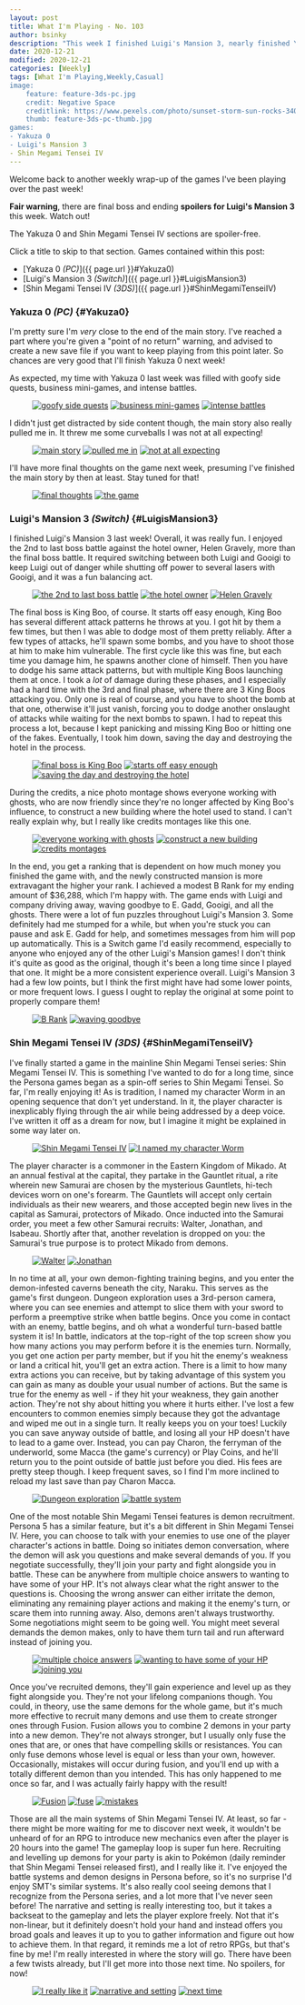 ```yaml
---
layout: post
title: What I'm Playing - No. 103
author: bsinky
description: "This week I finished Luigi's Mansion 3, nearly finished Yakuza 0, and started Shin Megami Tensei IV!"
date: 2020-12-21
modified: 2020-12-21
categories: [Weekly]
tags: [What I'm Playing,Weekly,Casual]
image:
    feature: feature-3ds-pc.jpg
    credit: Negative Space
    creditlink: https://www.pexels.com/photo/sunset-storm-sun-rocks-34090/
    thumb: feature-3ds-pc-thumb.jpg
games:
- Yakuza 0
- Luigi's Mansion 3
- Shin Megami Tensei IV
---
```


Welcome back to another weekly wrap-up of the games I've been playing over the
past week!

**Fair warning**, there are final boss and ending **spoilers for Luigi's Mansion
3** this week. Watch out!

The Yakuza 0 and Shin Megami Tensei IV sections are spoiler-free.

Click a title to skip to that section. Games contained within this post:

 - [Yakuza 0 *(PC)*]({{ page.url }}#Yakuza0)
 - [Luigi's Mansion 3 *(Switch)*]({{ page.url }}#LuigisMansion3)
 - [Shin Megami Tensei IV *(3DS)*]({{ page.url }}#ShinMegamiTenseiIV)

<!--more-->

### Yakuza 0 *(PC)*    {#Yakuza0}

I'm pretty sure I'm *very* close to the end of the main story. I've reached a
part where you're given a "point of no return" warning, and advised to create a
new save file if you want to keep playing from this point later. So chances are
very good that I'll finish Yakuza 0 next week!

As expected, my time with Yakuza 0 last week was filled with goofy side quests, business mini-games, and intense battles.

<figure class="third">
    <a href="https://i.imgur.com/aQG6UNl.jpg"><img src="https://i.imgur.com/aQG6UNlm.jpg" alt="goofy side quests"/></a>
    <a href="https://i.imgur.com/M1f3yta.jpg"><img src="https://i.imgur.com/M1f3ytam.jpg" alt="business mini-games"/></a>
    <a href="https://i.imgur.com/hBu3GBl.jpg"><img src="https://i.imgur.com/hBu3GBlm.jpg" alt="intense battles"/></a>
</figure>

I didn't just get distracted by side content though, the main story also really
pulled me in. It threw me some curveballs I was not at all expecting!

<figure class="third">
    <a href="https://i.imgur.com/6t0IW79.jpg"><img src="https://i.imgur.com/6t0IW79m.jpg" alt="main story"/></a>
    <a href="https://i.imgur.com/Y9e56JN.jpg"><img src="https://i.imgur.com/Y9e56JNm.jpg" alt="pulled me in"/></a>
    <a href="https://i.imgur.com/dkg9wHP.jpg"><img src="https://i.imgur.com/dkg9wHPm.jpg" alt="not at all expecting"/></a>
</figure>

I'll have more final thoughts on the game next week, presuming I've finished the
main story by then at least. Stay tuned for that!

<figure class="half">
    <a href="https://i.imgur.com/yTdM5Lh.jpg"><img src="https://i.imgur.com/yTdM5Lhm.jpg" alt="final thoughts"/></a>
    <a href="https://i.imgur.com/DLvnQdT.jpg"><img src="https://i.imgur.com/DLvnQdTm.jpg" alt="the game"/></a>
</figure>

### Luigi's Mansion 3 *(Switch)*    {#LuigisMansion3}

I finished Luigi's Mansion 3 last week! Overall, it was really fun. I enjoyed
the 2nd to last boss battle against the hotel owner, Helen Gravely, more than
the final boss battle. It required switching between both Luigi and Gooigi to
keep Luigi out of danger while shutting off power to several lasers with Gooigi,
and it was a fun balancing act.

<figure class="third">
    <a href="https://i.imgur.com/wv4YplW.jpg"><img src="https://i.imgur.com/wv4YplWm.jpg" alt="the 2nd to last boss battle"/></a>
    <a href="https://i.imgur.com/GEPgVaa.jpg"><img src="https://i.imgur.com/GEPgVaam.jpg" alt="the hotel owner"/></a>
    <a href="https://i.imgur.com/A1fVEB7.jpg"><img src="https://i.imgur.com/A1fVEB7m.jpg" alt="Helen Gravely"/></a>
</figure>

The final boss is King Boo, of course. It starts off easy enough, King Boo has
several different attack patterns he throws at you. I got hit by them a few
times, but then I was able to dodge most of them pretty reliably. After a few
types of attacks, he'll spawn some bombs, and you have to shoot those at him to
make him vulnerable. The first cycle like this was fine, but each time you
damage him, he spawns another clone of himself. Then you have to dodge his same
attack patterns, but with multiple King Boos launching them at once. I took a
*lot* of damage during these phases, and I especially had a hard time with the
3rd and final phase, where there are 3 King Boos attacking you. Only one is real
of course, and you have to shoot the bomb at that one, otherwise it'll just
vanish, forcing you to dodge another onslaught of attacks while waiting for the
next bombs to spawn. I had to repeat this process a lot, because I kept
panicking and missing King Boo or hitting one of the fakes. Eventually, I took
him down, saving the day and destroying the hotel in the process.

<figure class="third">
    <a href="https://i.imgur.com/NJmTGrp.jpg"><img src="https://i.imgur.com/NJmTGrpm.jpg" alt="final boss is King Boo"/></a>
    <a href="https://i.imgur.com/TasQO1X.jpg"><img src="https://i.imgur.com/TasQO1Xm.jpg" alt="starts off easy enough"/></a>
    <a href="https://i.imgur.com/bWSmqIL.jpg"><img src="https://i.imgur.com/bWSmqILm.jpg" alt="saving the day and destroying the hotel"/></a>
</figure>

During the credits, a nice photo montage shows everyone working with ghosts, who
are now friendly since they're no longer affected by King Boo's influence, to
construct a new building where the hotel used to stand. I can't really explain
why, but I really like credits montages like this one.

<figure class="third">
    <a href="https://i.imgur.com/OqzaM6C.jpg"><img src="https://i.imgur.com/OqzaM6Cm.jpg" alt="everyone working with ghosts"/></a>
    <a href="https://i.imgur.com/cObS03K.jpg"><img src="https://i.imgur.com/cObS03Km.jpg" alt="construct a new building"/></a>
    <a href="https://i.imgur.com/9yTQp6g.jpg"><img src="https://i.imgur.com/9yTQp6gm.jpg" alt="credits montages"/></a>
</figure>

In the end, you get a ranking that is dependent on how much money you finished
the game with, and the newly constructed mansion is more extravagant the higher
your rank. I achieved a modest B Rank for my ending amount of $36,288, which I'm
happy with. The game ends with Luigi and company driving away, waving goodbye to
E. Gadd, Gooigi, and all the ghosts. There were a lot of fun puzzles throughout
Luigi's Mansion 3. Some definitely had me stumped for a while, but when you're
stuck you can pause and ask E. Gadd for help, and sometimes messages from him
will pop up automatically. This is a Switch game I'd easily recommend,
especially to anyone who enjoyed any of the other Luigi's Mansion games! I don't
think it's quite as good as the original, though it's been a long time since I
played that one. It might be a more consistent experience overall. Luigi's
Mansion 3 had a few low points, but I think the first might have had some lower
points, or more frequent lows. I guess I ought to replay the original at some
point to properly compare them!

<figure class="half">
    <a href="https://i.imgur.com/aHWcO6C.jpg"><img src="https://i.imgur.com/aHWcO6Cm.jpg" alt="B Rank"/></a>
    <a href="https://i.imgur.com/MtkIjjE.jpg"><img src="https://i.imgur.com/MtkIjjEm.jpg" alt="waving goodbye"/></a>
</figure>

### Shin Megami Tensei IV *(3DS)*    {#ShinMegamiTenseiIV}

I've finally started a game in the mainline Shin Megami Tensei series: Shin
Megami Tensei IV. This is something I've wanted to do for a long time, since the
Persona games began as a spin-off series to Shin Megami Tensei. So far, I'm
really enjoying it! As is tradition, I named my character Worm in an opening
sequence that don't yet understand. In it, the player character is inexplicably
flying through the air while being addressed by a deep voice. I've written it
off as a dream for now, but I imagine it might be explained in some way later
on.

<figure class="third">
    <a href="https://i.imgur.com/IcnOFsm.png"><img src="https://i.imgur.com/IcnOFsmm.png" alt="Shin Megami Tensei IV"/></a>
    <a href="https://i.imgur.com/aAc6hVS.png"><img src="https://i.imgur.com/aAc6hVSm.png" alt="I named my character Worm"/></a>
</figure>

The player character is a commoner in the Eastern Kingdom of Mikado. At an
annual festival at the capital, they partake in the Gauntlet ritual, a rite
wherein new Samurai are chosen by the mysterious Gauntlets, hi-tech devices worn
on one's forearm. The Gauntlets will accept only certain individuals as their
new wearers, and those accepted begin new lives in the capital as Samurai,
protectors of Mikado. Once inducted into the Samurai order, you meet a few other
Samurai recruits: Walter, Jonathan, and Isabeau. Shortly after that, another
revelation is dropped on you: the Samurai's true purpose is to protect Mikado
from demons.

<figure class="half">
    <a href="https://i.imgur.com/O0kHwLL.png"><img src="https://i.imgur.com/O0kHwLLm.png" alt="Walter"/></a>
    <a href="https://i.imgur.com/cHhUMej.png"><img src="https://i.imgur.com/cHhUMejm.png" alt="Jonathan"/></a>
</figure>

In no time at all, your own demon-fighting training begins, and you enter the
demon-infested caverns beneath the city, Naraku. This serves as the game's first
dungeon. Dungeon exploration uses a 3rd-person camera, where you can see enemies
and attempt to slice them with your sword to perform a preemptive strike when
battle begins. Once you come in contact with an enemy, battle begins, and oh
what a wonderful turn-based battle system it is! In battle, indicators at the
top-right of the top screen show you how many actions you may perform before it
is the enemies turn. Normally, you get one action per party member, but if you
hit the enemy's weakness or land a critical hit, you'll get an extra action.
There is a limit to how many extra actions you can receive, but by taking
advantage of this system you can gain as many as double your usual number of
actions. But the same is true for the enemy as well - if they hit your weakness,
they gain another action. They're not shy about hitting you where it hurts
either. I've lost a few encounters to common enemies simply because they got the
advantage and wiped me out in a single turn. It really keeps you on your toes!
Luckily you can save anyway outside of battle, and losing all your HP doesn't
have to lead to a game over. Instead, you can pay Charon, the ferryman of the
underworld, some Macca (the game's currency) or Play Coins, and he'll return you
to the point outside of battle just before you died. His fees are pretty steep
though. I keep frequent saves, so I find I'm more inclined to reload my last
save than pay Charon Macca.

<figure class="third">
    <a href="https://i.imgur.com/btB9VMB.png"><img src="https://i.imgur.com/btB9VMBm.png" alt="Dungeon exploration"/></a>
    <a href="https://i.imgur.com/qA7KX5c.png"><img src="https://i.imgur.com/qA7KX5cm.png" alt="battle system"/></a>
</figure>

One of the most notable Shin Megami Tensei features is demon recruitment.
Persona 5 has a similar feature, but it's a bit different in Shin Megami Tensei
IV. Here, you can choose to talk with your enemies to use one of the player
character's actions in battle. Doing so initiates demon conversation, where the
demon will ask you questions and make several demands of you. If you negotiate
successfully, they'll join your party and fight alongside you in battle. These
can be anywhere from multiple choice answers to wanting to have some of your HP.
It's not always clear what the right answer to the questions is. Choosing the
wrong answer can either irritate the demon, eliminating any remaining player
actions and making it the enemy's turn, or scare them into running away. Also,
demons aren't always trustworthy. Some negotiations might seem to be going well.
You might meet several demands the demon makes, only to have them turn tail and
run afterward instead of joining you.

<figure class="third">
    <a href="https://i.imgur.com/BWpYqM0.png"><img src="https://i.imgur.com/BWpYqM0m.png" alt="multiple choice answers"/></a>
    <a href="https://i.imgur.com/yDYUuZl.png"><img src="https://i.imgur.com/yDYUuZlm.png" alt="wanting to have some of your HP"/></a>
    <a href="https://i.imgur.com/9rLRHO3.png"><img src="https://i.imgur.com/9rLRHO3m.png" alt="joining you"/></a>
</figure>

Once you've recruited demons, they'll gain experience and level up as they fight
alongside you. They're not your lifelong companions though. You could, in
theory, use the same demons for the whole game, but it's much more effective to
recruit many demons and use them to create stronger ones through Fusion. Fusion
allows you to combine 2 demons in your party into a new demon. They're not
always stronger, but I usually only fuse the ones that are, or ones that have
compelling skills or resistances. You can only fuse demons whose level is equal
or less than your own, however. Occasionally, mistakes will occur during fusion,
and you'll end up with a totally different demon than you intended. This has
only happened to me once so far, and I was actually fairly happy with the
result!

<figure class="third">
    <a href="https://i.imgur.com/LtL544r.png"><img src="https://i.imgur.com/LtL544rm.png" alt="Fusion"/></a>
    <a href="https://i.imgur.com/QvUB59A.png"><img src="https://i.imgur.com/QvUB59Am.png" alt="fuse"/></a>
    <a href="https://i.imgur.com/cBQqxgo.png"><img src="https://i.imgur.com/cBQqxgom.png" alt="mistakes"/></a>
</figure>

Those are all the main systems of Shin Megami Tensei IV. At least, so far -
there might be more waiting for me to discover next week, it wouldn't be unheard
of for an RPG to introduce new mechanics even after the player is 20 hours into
the game! The gameplay loop is super fun here. Recruiting and levelling up
demons for your party is akin to Pokémon (daily reminder that Shin Megami Tensei
released first), and I really like it. I've enjoyed the battle systems and demon
designs in Persona before, so it's no surprise I'd enjoy SMT's similar systems.
It's also really cool seeing demons that I recognize from the Persona series,
and a lot more that I've never seen before! The narrative and setting is really
interesting too, but it takes a backseat to the gameplay and lets the player
explore freely. Not that it's non-linear, but it definitely doesn't hold your
hand and instead offers you broad goals and leaves it up to you to gather
information and figure out how to achieve them. In that regard, it reminds me a
lot of retro RPGs, but that's fine by me! I'm really interested in where the
story will go. There have been a few twists already, but I'll get more into
those next time. No spoilers, for now!

<figure class="third">
    <a href="https://i.imgur.com/gQFGIT2.png"><img src="https://i.imgur.com/gQFGIT2m.png" alt="I really like it"/></a>
    <a href="https://i.imgur.com/NlHr7iq.png"><img src="https://i.imgur.com/NlHr7iqm.png" alt="narrative and setting"/></a>
    <a href="https://i.imgur.com/5hfp2c0.png"><img src="https://i.imgur.com/5hfp2c0m.png" alt="next time"/></a>
</figure>

